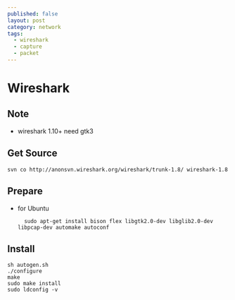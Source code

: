 ```yaml
---
published: false
layout: post
category: network
tags: 
  - wireshark
  - capture
  - packet
---
```


# Wireshark

## Note

* wireshark 1.10+ need gtk3

## Get Source

    svn co http://anonsvn.wireshark.org/wireshark/trunk-1.8/ wireshark-1.8

## Prepare

* for Ubuntu

        sudo apt-get install bison flex libgtk2.0-dev libglib2.0-dev libpcap-dev automake autoconf

## Install

    sh autogen.sh
    ./configure
    make
    sudo make install
    sudo ldconfig -v
